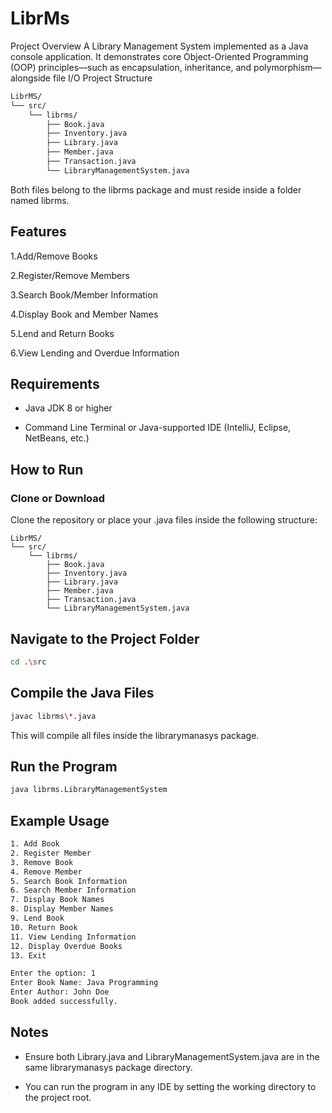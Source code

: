 # LibrMs
Project Overview  A Library Management System implemented as a Java console application. It demonstrates core Object-Oriented Programming (OOP) principles—such as encapsulation, inheritance, and polymorphism—alongside file I/O 
Project Structure

```bash
LibrMS/
└── src/
    └── librms/
        ├── Book.java
        ├── Inventory.java
        ├── Library.java
        ├── Member.java
        ├── Transaction.java
        └── LibraryManagementSystem.java
```

Both files belong to the librms package and must reside inside a folder named librms.

## Features

1.Add/Remove Books

2.Register/Remove Members

3.Search Book/Member Information

4.Display Book and Member Names

5.Lend and Return Books

6.View Lending and Overdue Information

## Requirements

- Java JDK 8 or higher

- Command Line Terminal or Java-supported IDE (IntelliJ, Eclipse, NetBeans, etc.)

## How to Run

### Clone or Download

Clone the repository or place your .java files inside the following structure:

```
LibrMS/
└── src/
    └── librms/
        ├── Book.java
        ├── Inventory.java
        ├── Library.java
        ├── Member.java
        ├── Transaction.java
        └── LibraryManagementSystem.java
```

## Navigate to the Project Folder

```bash
cd .\src
```

## Compile the Java Files

```bash
javac librms\*.java
```

This will compile all files inside the librarymanasys package.

## Run the Program

```bash
java librms.LibraryManagementSystem
```

## Example Usage

```bash
1. Add Book
2. Register Member
3. Remove Book
4. Remove Member
5. Search Book Information
6. Search Member Information
7. Display Book Names
8. Display Member Names
9. Lend Book
10. Return Book
11. View Lending Information
12. Display Overdue Books
13. Exit

Enter the option: 1
Enter Book Name: Java Programming
Enter Author: John Doe
Book added successfully.

```

## Notes

- Ensure both Library.java and LibraryManagementSystem.java are in the same librarymanasys package directory.

- You can run the program in any IDE by setting the working directory to the project root.
